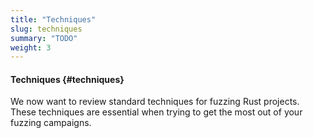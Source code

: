 ```yaml
---
title: "Techniques"
slug: techniques
summary: "TODO"
weight: 3
---
```


#### Techniques {#techniques}

We now want to review standard techniques for fuzzing Rust projects. These techniques are essential when trying to get the most out of your fuzzing campaigns.
